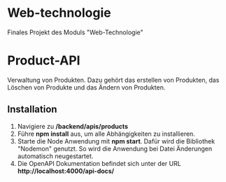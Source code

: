 # Web-technologie
Finales Projekt des Moduls "Web-Technologie"

# Product-API
Verwaltung von Produkten. Dazu gehört das erstellen von Produkten, das Löschen von Produkte und das Ändern von Produkten.

## Installation
1. Navigiere zu **/backend/apis/products**
2. Führe **npm install** aus, um alle Abhängigkeiten zu installieren.
3. Starte die Node Anwendung mit **npm start**. Dafür wird die Bibliothek "Nodemon" genutzt. So wird die Anwendung bei Datei Änderungen automatisch neugestartet.
4. Die OpenAPI Dokumentation befindet sich unter der URL **http://localhost:4000/api-docs/**
